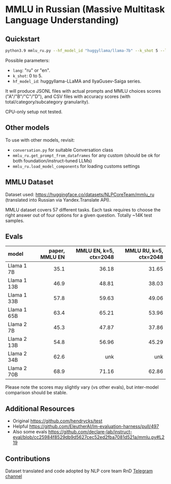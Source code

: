 # MMLU in Russian (Massive Multitask Language Understanding)


## Quickstart

```bash
python3.9 mmlu_ru.py --hf_model_id "huggyllama/llama-7b" --k_shot 5 --lang "ru" --output_dir "results"
```

Possible parameters:
- `lang`: "ru" or "en".
- `k_shot`: 0 to 5.
- `hf_model_id`: huggyllama-LLaMA and IlyaGusev-Saiga series.

It will produce JSONL files with actual prompts and MMLU choices scores ("A"/"B"/"C"/"D"), and CSV files with accuracy scores (with total/category/subcategory granularity).

CPU-only setup not tested.


## Other models

To use with other models, revisit:
- `conversation.py` for suitable Conversation class
- `mmlu_ru.get_prompt_from_dataframes` for any custom (should be ok for both foundation/instruct-tuned LLMs)
- `mmlu_ru.load_model_components` for loading customs settings


## MMLU Dataset

Dataset used: https://huggingface.co/datasets/NLPCoreTeam/mmlu_ru (translated into Russian via Yandex.Translate API).

MMLU dataset covers 57 different tasks. Each task requires to choose the right answer out of four options for a given question. Totally ~14K test samples.


## Evals

|  model      | paper, MMLU EN | MMLU EN, k=5, ctx=2048 | MMLU RU, k=5, ctx=2048 |
| :---------- | -------------: | ---------------------: | ---------------------: |
| Llama 1 7B  | 35.1	         | 36.18	                | 31.65                  |
| Llama 1 13B	| 46.9	         | 48.81	                | 38.03                  |
| Llama 1 33B	| 57.8	         | 59.63	                | 49.06                  |
| Llama 1 65B	| 63.4	         | 65.21	                | 53.96                  |
| Llama 2 7B  | 45.3		       | 47.87		              | 37.86                  |
| Llama 2 13B	| 54.8		       | 56.96		              | 45.29                  |
| Llama 2 34B	| 62.6 	         | unk	                  | unk                    |
| Llama 2 70B	| 68.9           | 71.16		              | 62.86                  |

Please note the scores may slightly vary (vs other evals), but inter-model comparison should be stable.


## Additional Resources

- Original https://github.com/hendrycks/test
- Helpful https://github.com/EleutherAI/lm-evaluation-harness/pull/497
- Also some evals https://github.com/declare-lab/instruct-eval/blob/cc25984f8529db9d5627cec52ed2fba7081d521a/mmlu.py#L219


## Contributions

Dataset translated and code adopted by NLP core team RnD [Telegram channel](https://t.me/nlpcoreteam)
